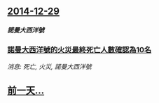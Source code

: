 ## [2014-12-29](/news/2014/12/29/index.md)

##### 諾曼大西洋號
### [諾曼大西洋號的火災最終死亡人數確認為10名](/news/2014/12/29/諾曼大西洋號的火災最終死亡人數確認為10名.md)
_消息: 死亡, 火災, 諾曼大西洋號_

## [前一天...](/news/2014/12/28/index.md)

